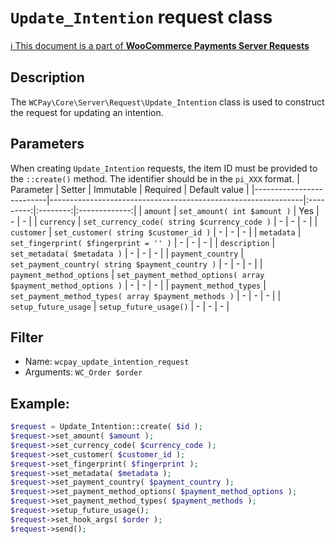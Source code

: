 # `Update_Intention` request class

[ℹ️ This document is a part of __WooCommerce Payments Server Requests__](../requests.md)

## Description

The `WCPay\Core\Server\Request\Update_Intention` class is used to construct the request for updating an intention.

## Parameters

When creating `Update_Intention` requests, the item ID must be provided to the `::create()` method. The identifier should be in the `pi_XXX` format.
| Parameter                | Setter                                                        | Immutable | Required | Default value |
|--------------------------|---------------------------------------------------------------|:---------:|:--------:|:-------------:|
| `amount`                 | `set_amount( int $amount )`                                   |    Yes    |    -     |       -       |
| `currency`               | `set_currency_code( string $currency_code )`                  |     -     |    -     |       -       |
| `customer`               | `set_customer( string $customer_id )`                         |     -     |    -     |       -       |
| `metadata`               | `set_fingerprint( $fingerprint = '' )`                        |     -     |    -     |       -       |
| `description`            | `set_metadata( $metadata )`                                   |     -     |    -     |       -       |
| `payment_country`        | `set_payment_country( string $payment_country )`              |     -     |    -     |       -       |
| `payment_method_options` | `set_payment_method_options( array $payment_method_options )` |     -     |    -     |       -       |
| `payment_method_types`   | `set_payment_method_types( array $payment_methods )`          |     -     |    -     |       -       |
| `setup_future_usage`     | `setup_future_usage()`                                        |     -     |    -     |       -       |


## Filter

- Name: `wcpay_update_intention_request`
- Arguments: `WC_Order $order`

## Example:

```php
$request = Update_Intention::create( $id );
$request->set_amount( $amount );
$request->set_currency_code( $currency_code );
$request->set_customer( $customer_id );
$request->set_fingerprint( $fingerprint );
$request->set_metadata( $metadata );
$request->set_payment_country( $payment_country );
$request->set_payment_method_options( $payment_method_options );
$request->set_payment_method_types( $payment_methods );
$request->setup_future_usage();
$request->set_hook_args( $order );
$request->send();
```
